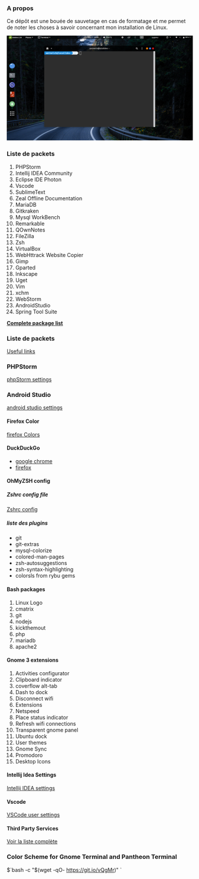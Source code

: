 ### A propos 

Ce dépôt est une bouée de sauvetage en cas de formatage et me permet de noter les choses à savoir concernant mon installation de Linux.

[![worksapce](https://github.com/aminelch/workspace/blob/master/workspace.png "worksapce")](https://github.com/aminelch/workspace/blob/master/workspace.png "worksapce")


### Liste de packets 
1. PHPStorm 
2. Intellij IDEA Community
3. Eclipse IDE Photon 
4. Vscode
5. SublimeText
6. Zeal Offline Documentation 
7. MariaDB
8. Gitkraken
9. Mysql WorkBench
10. Remarkable 
11. QOwnNotes
13. FileZilla
14. Zsh 
15. VirtualBox
16. WebHttrack Website Copier 
17. Gimp
18. Gparted
19. lnkscape
20. Uget
21. Vim 
22. xchm
23. WebStorm
24. AndroidStudio
24. Spring Tool Suite

**[Complete package list](https://github.com/aminelch/workspace/blob/master/package.list "Complete package list")**


### Liste de packets 

[Useful links](https://github.com/aminelch/workspace/tree/master/links "Useful links")


### PHPStorm 
[phpStorm settings](https://github.com/aminelch/workspace/blob/master/phpStorm/settings.jar "phpStorm settings")


### Android Studio
[android studio settings](https://github.com/aminelch/workspace/blob/master/androidStudio/settings.zip "Android studio settings")

#### Firefox Color

[firefox Colors](https://color.firefox.com/?theme=XQAAAAIUAQAAAAAAAABBqYhm849SCia2CaaEGccwS-xNKlhX7p_w-bFKDpbUJasOFEb7xDbBpLNSPVGezz8UbhQdB0GWAOD8ATi6goq1YnVG0pMl-SnqDQaOZUOSxI6hRIBBN9cVab3KfaEVnFT8UNixHiWH8LmtKyl93ZVGkBz-kvmbxdqRTnOGOGFU-foQOhnFUiStVUkW2aOPtoZpBAT0yl-BvxEp9675M_ZheGwrw9AtoVcGBsMl1TfdZDrqm1YIX837L_-cMyoA "firefox Colors")


#### DuckDuckGo 


- [google chrome](https://chrome.google.com/webstore/detail/duckduckgo-privacy-essent/bkdgflcldnnnapblkhphbgpggdiikppg "google chrome")
- [firefox](https://addons.mozilla.org/fr/firefox/addon/duckduckgo-for-firefox/ "firefox")


#### OhMyZSH config 

##### Zshrc config file

[Zshrc config](https://github.com/aminelch/workspace/blob/master/ohmyzsh/zshrc "Zshrc config")
##### liste des plugins 

-   git
-   git-extras
-   mysql-colorize
-   colored-man-pages
-   zsh-autosuggestions
-   zsh-syntax-highlighting
- colorsls from rybu gems 
 
#### Bash packages 


1. Linux Logo
2. cmatrix 
3. git 
4. nodejs
1. kickthemout
2. php
3. mariadb
4. apache2

#### Gnome 3 extensions 

1. Activities configurator 
2. Clipboard indicator 
3. coverflow alt-tab 
4. Dash to dock
5. Disconnect wifi 
6. Extensions 
7. Netspeed
8. Place status indicator
9. Refresh wifi connections 
10. Transparent gnome panel 
11. Ubuntu dock
12. User themes 
13. Gnome Sync
14. Promodoro
15. Desktop Icons

#### Intellij Idea Settings
[Intellij IDEA settings](https://github.com/aminelch/workspace/blob/master/intellijIdea/settings.zip "Intellij Idea settings")

#### Vscode
[VSCode user settings](https://github.com/aminelch/workspace/blob/master/vscode/settings.json "VSCode user settings") 

#### Third Party Services 

[Voir la liste complète ](https://github.com/aminelch/workspace/blob/master/3rdpartyservices/README.md "Voir la liste complète ")


### Color Scheme for Gnome Terminal and Pantheon Terminal

$`bash -c  "$(wget -qO- https://git.io/vQgMr)" `
